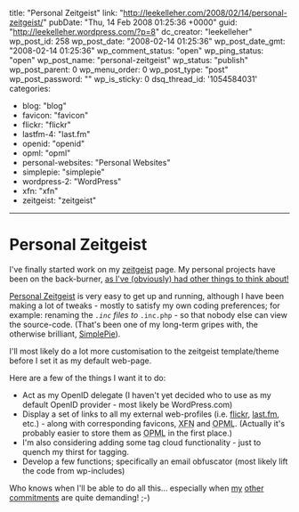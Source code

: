 title: "Personal Zeitgeist"
link: "http://leekelleher.com/2008/02/14/personal-zeitgeist/"
pubDate: "Thu, 14 Feb 2008 01:25:36 +0000"
guid: "http://leekelleher.wordpress.com/?p=8"
dc_creator: "leekelleher"
wp_post_id: 258
wp_post_date: "2008-02-14 01:25:36"
wp_post_date_gmt: "2008-02-14 01:25:36"
wp_comment_status: "open"
wp_ping_status: "open"
wp_post_name: "personal-zeitgeist"
wp_status: "publish"
wp_post_parent: 0
wp_menu_order: 0
wp_post_type: "post"
wp_post_password: ""
wp_is_sticky: 0
dsq_thread_id: '1054584031'
categories:
  - blog: "blog"
  - favicon: "favicon"
  - flickr: "flickr"
  - lastfm-4: "last.fm"
  - openid: "openid"
  - opml: "opml"
  - personal-websites: "Personal Websites"
  - simplepie: "simplepie"
  - wordpress-2: "WordPress"
  - xfn: "xfn"
  - zeitgeist: "zeitgeist"

---

# Personal Zeitgeist

I've finally started work on my <a href="http://leekelleher.com/zeitgeist/">zeitgeist</a> page.  My personal projects have been on the back-burner, <a href="http://www.lee-and-lucy.com/travelblog/2008/02/11/eager-anticipation/">as I've (obviously) had other things to think about!</a>

<a href="http://www.creativesynthesis.net/blog/projects/personal-zeitgeist/">Personal Zeitgeist</a> is very easy to get up and running, although I have been making a lot of tweaks - mostly to satisfy my own coding preferences; for example: renaming the <code>*.inc</code> files to <code>*.inc.php</code> - so that nobody else can view the source-code. (That's been one of my long-term gripes with, the otherwise brilliant, <a href="http://simplepie.org/">SimplePie</a>).

I'll most likely do a lot more customisation to the zeitgeist template/theme before I set it as my default web-page.

Here are a few of the things I want it to do:
<ul>
	<li>Act as my OpenID delegate (I haven't yet decided who to use as my default OpenID provider - most likely be WordPress.com)</li>
	<li>Display a set of links to all my external web-profiles (i.e. <a href="http://www.flickr.com/photos/leekelleher/">flickr</a>, <a href="http://www.last.fm/user/vertino/">last.fm</a>, etc.) - along with corresponding favicons, <acronym title="XHTML Friends Network">XFN</acronym> and <acronym title="Outline Processor Markup Language">OPML</acronym>. (Actually it's probably easier to store them as <acronym title="Outline Processor Markup Language">OPML</acronym> in the first place.)</li>
	<li>I'm also considering adding some tag cloud functionality - just to quench my thirst for tagging.</li>
	<li>Develop a few functions; specifically an email obfuscator (most likely lift the code from wp-includes)</li>
</ul>
Who knows when I'll be able to do all this... especially when <a href="http://www.bodenko.com/">my</a> <a href="http://www.readysteadybook.com/">other</a> <a href="http://www.lee-and-lucy.com/">commitments</a> are quite demanding! ;-)